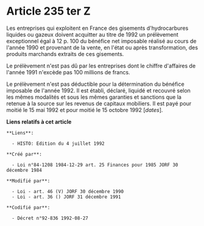 # Article 235 ter Z

Les entreprises qui exploitent en France des gisements d'hydrocarbures liquides ou gazeux doivent acquitter au titre de 1992
un prélèvement exceptionnel égal à 12 p. 100 du bénéfice net imposable réalisé au cours de l'année 1990 et provenant de la
vente, en l'état ou après transformation, des produits marchands extraits de ces gisements.

Le prélèvement n'est pas dû par les entreprises dont le chiffre d'affaires de l'année 1991 n'excède pas 100 millions de
francs.

Le prélèvement n'est pas déductible pour la détermination du bénéfice imposable de l'année 1992. Il est établi, déclaré,
liquidé et recouvré selon les mêmes modalités et sous les mêmes garanties et sanctions que la retenue à la source sur les
revenus de capitaux mobiliers. Il est payé pour moitié le 15 mai 1992 et pour moitié le 15 octobre 1992 [*dates*].

**Liens relatifs à cet article**

	**Liens**:

	  - HISTO: Edition du 4 juillet 1992

	**Créé par**:

	  - Loi n°84-1208 1984-12-29 art. 25 Finances pour 1985 JORF 30 décembre 1984

	**Modifié par**:

	  - Loi - art. 46 (V) JORF 30 décembre 1990
	  - Loi - art. 36 () JORF 31 décembre 1991

	**Codifié par**:

	  - Décret n°92-836 1992-08-27
